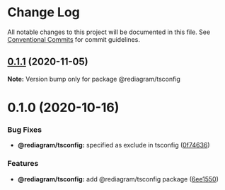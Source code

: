 # Change Log

All notable changes to this project will be documented in this file.
See [Conventional Commits](https://conventionalcommits.org) for commit guidelines.

## [0.1.1](https://github.com/kamiazya/rediagram/compare/@rediagram/tsconfig@0.1.0...@rediagram/tsconfig@0.1.1) (2020-11-05)

**Note:** Version bump only for package @rediagram/tsconfig





# 0.1.0 (2020-10-16)


### Bug Fixes

* **@rediagram/tsconfig:** specified as exclude in tsconfig ([0f74636](https://github.com/kamiazya/rediagram/commit/0f74636d846553cc038ed9b8bb0d550e94d10b66))


### Features

* **@rediagram/tsconfig:** add @rediagram/tsconfig package ([6ee1550](https://github.com/kamiazya/rediagram/commit/6ee1550cf2962c2d1e4258eebeb382e41e5dd0a8))
